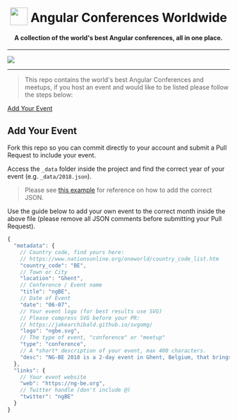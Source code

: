 <h1 align="center">
<img width="40" valign="bottom" src="https://angular.io/assets/images/logos/angular/angular.svg">
Angular Conferences Worldwide
</h1>
<h4 align="center">A collection of the world's best Angular conferences, all in one place.</h4>

---

<a href="https://ultimateangular.com" target="_blank"><img src="https://ultimateangular.com/assets/img/banners/ua-github.svg"></a>

---

> This repo contains the world's best Angular Conferences and meetups, if you host an event and would like to be listed please follow the steps below:

[Add Your Event](#add-your-event)

## Add Your Event

Fork this repo so you can commit directly to your account and submit a Pull Request to include your event.

Access the `_data` folder inside the project and find the correct year of your event (e.g. `_data/2018.json`).

> Please see [this example](/_data/2018.json) for reference on how to add the correct JSON.

Use the guide below to add your own event to the correct month inside the above file (please remove all JSON comments before submitting your Pull Request).

```js
{
  "metadata": {
    // Country code, find yours here:
    // https://www.nationsonline.org/oneworld/country_code_list.htm
    "country_code": "BE",
    // Town or City
    "location": "Ghent",
    // Conference / Event name
    "title": "ngBE",
    // Date of Event
    "date": "06-07",
    // Your event logo (for best results use SVG)
    // Please compress SVG before your PR:
    // https://jakearchibald.github.io/svgomg/
    "logo": "ngbe.svg",
    // The type of event, "conference" or "meetup"
    "type": "conference",
    // A *short* description of your event, max 400 characters.
    "desc": "NG-BE 2018 is a 2-day event in Ghent, Belgium, that brings together Angular developers and experts from all over the world to share ideas, news and opinions about Angular."
  },
  "links": {
    // Your event website
    "web": "https://ng-be.org",
    // Twitter handle (don't include @)
    "twitter": "ngBE"
  }
}
```
